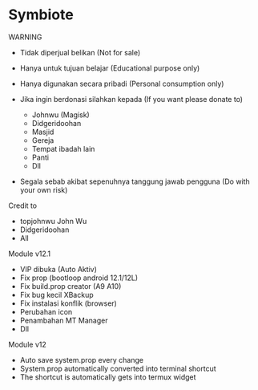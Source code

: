 # Symbiote

WARNING

- Tidak diperjual belikan
  (Not for sale)

- Hanya untuk tujuan belajar
  (Educational purpose only)

- Hanya digunakan secara pribadi
  (Personal consumption only)

- Jika ingin berdonasi silahkan kepada
  (If you want please donate to)
     - Johnwu (Magisk)
     - Didgeridoohan
     - Masjid
     - Gereja
     - Tempat ibadah lain
     - Panti
     - Dll

- Segala sebab akibat sepenuhnya tanggung jawab pengguna
  (Do with your own risk)


Credit to

- topjohnwu John Wu
- Didgeridoohan
- All


Module v12.1
- VIP dibuka (Auto Aktiv)
- Fix prop (bootloop android 12.1/12L)
- Fix build.prop creator (A9 A10)
- Fix bug kecil XBackup
- Fix instalasi konflik (browser)
- Perubahan icon
- Penambahan MT Manager
- Dll


Module v12
- Auto save system.prop every change
- System.prop automatically converted into terminal shortcut
- The shortcut is automatically gets into termux widget
